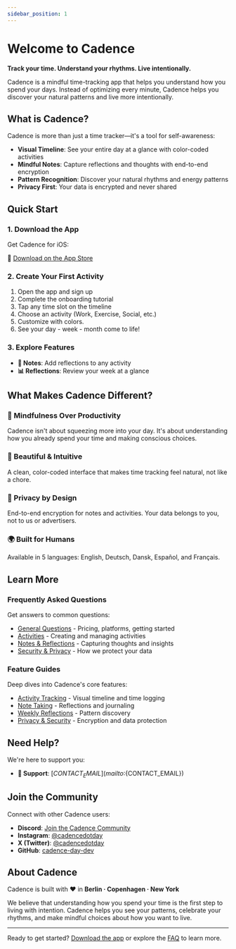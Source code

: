 ```yaml
---
sidebar_position: 1
---
```


# Welcome to Cadence

**Track your time. Understand your rhythms. Live intentionally.**

Cadence is a mindful time-tracking app that helps you understand how you spend your days. Instead of optimizing every minute, Cadence helps you discover your natural patterns and live more intentionally.

## What is Cadence?

Cadence is more than just a time tracker—it's a tool for self-awareness:

- **Visual Timeline**: See your entire day at a glance with color-coded activities
- **Mindful Notes**: Capture reflections and thoughts with end-to-end encryption
- **Pattern Recognition**: Discover your natural rhythms and energy patterns
- **Privacy First**: Your data is encrypted and never shared

## Quick Start

### 1. Download the App

Get Cadence for iOS:

📱 [Download on the App Store](https://apps.apple.com/app/cadence-day/id6745115112)

### 2. Create Your First Activity

1. Open the app and sign up
2. Complete the onboarding tutorial
3. Tap any time slot on the timeline
4. Choose an activity (Work, Exercise, Social, etc.)
5. Customize with colors.
6. See your day - week - month come to life!

### 3. Explore Features

- **📝 Notes**: Add reflections to any activity
- **📊 Reflections**: Review your week at a glance

## What Makes Cadence Different?

### 🧘 Mindfulness Over Productivity

Cadence isn't about squeezing more into your day. It's about understanding how you already spend your time and making conscious choices.

### 🎨 Beautiful & Intuitive

A clean, color-coded interface that makes time tracking feel natural, not like a chore.

### 🔐 Privacy by Design

End-to-end encryption for notes and activities. Your data belongs to you, not to us or advertisers.

### 🌍 Built for Humans

Available in 5 languages: English, Deutsch, Dansk, Español, and Français.

## Learn More

### Frequently Asked Questions

Get answers to common questions:

- [General Questions](/docs/faq/general) - Pricing, platforms, getting started
- [Activities](/docs/faq/activities) - Creating and managing activities
- [Notes & Reflections](/docs/faq/notes) - Capturing thoughts and insights
- [Security & Privacy](/docs/faq/encryption) - How we protect your data

### Feature Guides

Deep dives into Cadence's core features:

- [Activity Tracking](/docs/features/activity-tracking) - Visual timeline and time logging
- [Note Taking](/docs/features/note-taking) - Reflections and journaling
- [Weekly Reflections](/docs/features/reflections) - Pattern discovery
- [Privacy & Security](/docs/features/privacy-security) - Encryption and data protection

## Need Help?

We're here to support you:

- **📧 Support**: [${CONTACT_EMAIL}](mailto:${CONTACT_EMAIL})

## Join the Community

Connect with other Cadence users:

- **Discord**: [Join the Cadence Community](https://discord.gg/cW9gCRA6Kn)
- **Instagram**: [@cadencedotday](https://instagram.com/cadencedotday)
- **X (Twitter)**: [@cadencedotday](https://x.com/cadencedotday)
- **GitHub**: [cadence-day-dev](https://github.com/cadence-day-dev)

## About Cadence

Cadence is built with ❤️ in **Berlin · Copenhagen · New York**

We believe that understanding how you spend your time is the first step to living with intention. Cadence helps you see your patterns, celebrate your rhythms, and make mindful choices about how you want to live.

---

Ready to get started? [Download the app](https://apps.apple.com/app/cadence-day/id6745115112) or explore the [FAQ](/docs/faq/general) to learn more.
